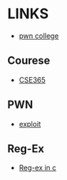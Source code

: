 # LINKS

- [pwn college](https://pwn.college/)

## Courese
- [CSE365](https://pwn.college/cse365-s2024/)
## PWN
- [exploit](https://exploit.education/)

## Reg-Ex
- [Reg-ex in c](https://www.geeksforgeeks.org/regular-expressions-in-c/)

